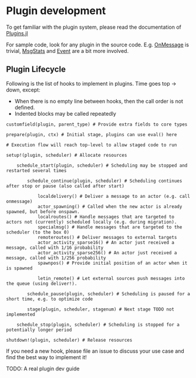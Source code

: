 # Plugin development

To get familiar with the plugin system, please read the documentation of [Plugins.jl](https://tisztamo.github.io/Plugins.jl/dev/)


For sample code, look for any plugin in the source code. E.g. [OnMessage](https://github.com/Circo-dev/CircoCore.jl/blob/main/src/onmessage.jl) is trivial, [MsgStats](https://github.com/Circo-dev/Circo/blob/main/src/debug/msgstats.jl) and [Event](https://github.com/Circo-dev/CircoCore.jl/blob/main/src/event.jl) are a bit more involved.

## Plugin Lifecycle

Following is the list of hooks to implement in plugins. Time goes top → down, except:

- When there is no empty line between hooks, then the call order is not defined.
- Indented blocks may be called repeatedly

```
customfield(plugin, parent_type) # Provide extra fields to core types

prepare(plugin, ctx) # Initial stage, plugins can use eval() here

# Execution flow will reach top-level to allow staged code to run

setup!(plugin, scheduler) # Allocate resources

    schedule_start(plugin, scheduler) # Scheduling may be stopped and restarted several times

        schedule_continue(plugin, scheduler) # Scheduling continues after stop or pause (also called after start)

            localdelivery() # Deliver a message to an actor (e.g. call onmessage)
            actor_spawning() # Called when the new actor is already spawned, but before onspawn.
            localroutes() # Handle messages that are targeted to actors not (currently) scheduled locally (e.g. during migration).
            specialmsg() # Handle messages that are targeted to the scheduler (to the box 0)
            remoteroutes() # Deliver messages to external targets
            actor_activity_sparse16() # An actor just received a message, called with 1/16 probability
            actor_activity_sparse256() # An actor just received a message, called with 1/256 probability
            spawnpos() # Provide initial position of an actor when it is spawned

            letin_remote() # Let external sources push messages into the queue (using deliver!).

        schedule_pause(plugin, scheduler) # Scheduling is paused for a short time, e.g. to optimize code

        stage(plugin, scheduler, stagenum) # Next stage TODO not implemented

    schedule_stop(plugin, scheduler) # Scheduling is stopped for a potentially longer period

shutdown!(plugin, scheduler) # Release resources
```

If you need a new hook, please file an issue to discuss your use case and find the best way to implement it!

TODO: A real plugin dev guide
